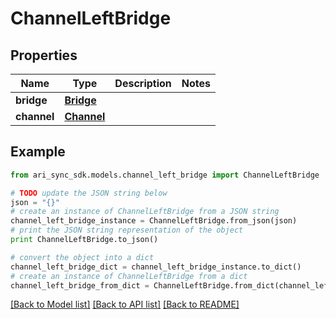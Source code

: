 # ChannelLeftBridge


## Properties
Name | Type | Description | Notes
------------ | ------------- | ------------- | -------------
**bridge** | [**Bridge**](Bridge.md) |  | 
**channel** | [**Channel**](Channel.md) |  | 

## Example

```python
from ari_sync_sdk.models.channel_left_bridge import ChannelLeftBridge

# TODO update the JSON string below
json = "{}"
# create an instance of ChannelLeftBridge from a JSON string
channel_left_bridge_instance = ChannelLeftBridge.from_json(json)
# print the JSON string representation of the object
print ChannelLeftBridge.to_json()

# convert the object into a dict
channel_left_bridge_dict = channel_left_bridge_instance.to_dict()
# create an instance of ChannelLeftBridge from a dict
channel_left_bridge_from_dict = ChannelLeftBridge.from_dict(channel_left_bridge_dict)
```
[[Back to Model list]](../README.md#documentation-for-models) [[Back to API list]](../README.md#documentation-for-api-endpoints) [[Back to README]](../README.md)


